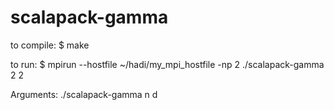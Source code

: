 # scalapack-gamma

to compile:
$ make

to run:
$ mpirun --hostfile ~/hadi/my_mpi_hostfile -np 2 ./scalapack-gamma 2 2

Arguments:
./scalapack-gamma n d